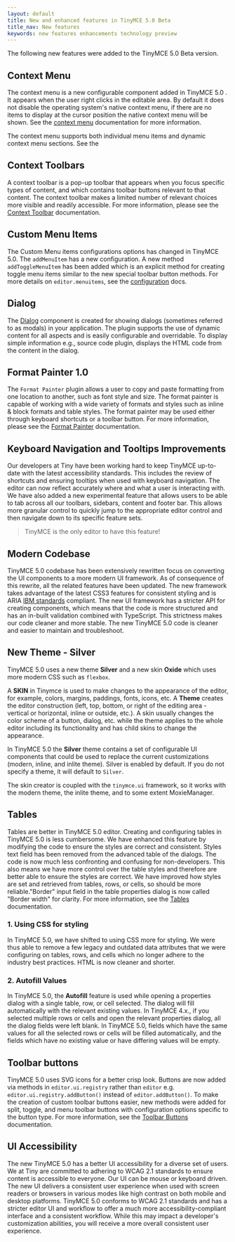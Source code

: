 ```yaml
---
layout: default
title: New and enhanced features in TinyMCE 5.0 Beta
title_nav: New features
keywords: new features enhancements technology preview
---
```


The following new features were added to the TinyMCE 5.0 Beta version.

## Context Menu

The context menu is a new configurable component added in TinyMCE 5.0 . It appears when the user right clicks in the editable area. By default it does not disable the operating system's native context menu, if there are no items to display at the cursor position the native context menu will be shown. See the [context menu]({{site.baseurl}}/ui-components/contextmenu/) documentation for more information.

The context menu supports both individual menu items and dynamic context menu sections. See the

## Context Toolbars

A context toolbar is a pop-up toolbar that appears when you focus specific types of content, and which contains toolbar buttons relevant to that content. The context toolbar makes a limited number of relevant choices more visible and readily accessible. For more information, please see the [Context Toolbar]({{site.baseurl}}/ui-components/contexttoolbar/) documentation.

## Custom Menu Items

The Custom Menu items configurations options has changed in TinyMCE 5.0. The `addMenuItem` has a new configuration. A new method `addToggleMenuItem` has been added which is an explicit method for creating toggle menu items similar to the new special toolbar button methods. For more details on `editor.menuitems`, see the [configuration]({{site.baseurl}}/ui-components/typesoftoolbarbuttons/#menunbspbutton) docs.

<!-- ### Custom Sidebars

* `editor.addSidebar`, Docs coming soon. -->

## Dialog

The [Dialog]({{site.baseurl}}/ui-components/dialog/) component is created for showing dialogs (sometimes referred to as modals) in your application. The plugin supports the use of dynamic content for all aspects and is easily configurable and overridable. To display simple information e.g., source code plugin, displays the HTML code from the content in the dialog.

## Format Painter 1.0

The `Format Painter` plugin allows a user to copy and paste formatting from one location to another, such as font style and size. The format painter is capable of working with a wide variety of formats and styles such as inline & block formats and table styles.
The format painter may be used either through keyboard shortcuts or a toolbar button. For more information, please see the [Format Painter]({{site.baseurl}}/plugins/formatpainter/) documentation.

<!-- ## Icon Packs

- New Section [(DOC-161)](https://ephocks.atlassian.net/browse/DOC-161)

## Modernize default content in TinyMCE 5.0

- New Section [(DOC-162)](https://ephocks.atlassian.net/browse/DOC-162) -->

## Keyboard Navigation and Tooltips Improvements

Our developers at Tiny have been working hard to keep TinyMCE up-to-date with the latest accessibility standards. This includes the review of shortcuts and ensuring tooltips when used with keyboard navigation.
The editor can now reflect accurately where and what a user is interacting with. We have also added a new experimental feature that allows users to be able to tab across all our toolbars, sidebars, content and footer bar. This allows more granular control to quickly jump to the appropriate editor control and then navigate down to its specific feature sets.

> TinyMCE is the only editor to have this feature!

## Modern Codebase

TinyMCE 5.0 codebase has been extensively rewritten focus on converting the UI components to a more modern UI framework. As of consequence of this rewrite, all the related features have been updated. The new framework takes advantage of the latest CSS3 features for consistent styling and is ARIA [IBM standards](https://www.ibm.com/able/checklists.html) compliant. The new UI framework has a stricter API for creating components, which means that the code is more structured and has an in-built validation combined with TypeScript. This strictness makes our code cleaner and more stable. The new TinyMCE 5.0 code is cleaner and easier to maintain and troubleshoot.

## New Theme - Silver

TinyMCE  5.0 uses a new theme **Silver** and a new skin **Oxide** which uses more modern CSS such as `flexbox`.

A **SKIN** in Tinymce is used to make changes to the appearance of the editor, for example, colors, margins, paddings, fonts, icons, etc. A **Theme** creates the editor construction (left, top, bottom, or right of the editing area - vertical or horizontal, inline or outside, etc.). A skin usually changes the color scheme of a button, dialog, etc. while the theme applies to the whole editor including its functionality and has child skins to change the appearance.

In TinyMCE 5.0 the **Silver** theme contains a set of configurable UI components that could be used to replace the current customizations (modern, inline, and inlite theme). Silver is enabled by default. If you do not specify a theme, it will default to `Silver`.

The skin creator is coupled with the `tinymce.ui` framework, so it works with the modern theme, the inlite theme, and to some extent MoxieManager.

<!-- ## Permanent Pen 1.0

The Permanent Pen allows you to add comments or responses in emails or other Notes documents, without having to change the test color or style. You can highlight text in two ways - using a permanent pen or using a highlighter pen. You must be in a rich-text field to use permanent pen and highlighters.

The Permanent Pen enables you to add text in a different color, typeface and type style, or font than the default font settings so that it stands out from the rest of the document. This is especially useful for collaborative projects because each user can work ina different colored permanent pen; everyone can see who contributed to the document by the color of the text.

This feature is easier to use when you want to apply the same text formatting to noncontagious text that you have already typed, or when you are inserting new text into existing text such as comments. Permanent Pen only works in a rich text field such as the body of a message.

The Permanent Pen function is available in the toolbar. When you click the Permanent pen icon and begin typing, the input defaults to `Arial` `bold` font; font size `12` and font color `red`. To disable the Permanent Pen function, click the Permanent pen icon again.

You can click anywhere in the text field to use the Permanent Pen function. To change the text style while Permanent Pen is enabled, right-click to open the **Context** menu, then select **Permanent pen** properties to open the **Permanent pen** properties dialog. -->

## Tables

Tables are better in TinyMCE 5.0 editor. Creating and configuring tables in TinyMCE 5.0 is less cumbersome. We have enhanced this feature by modifying the code to ensure the styles are correct and consistent. Styles text field has been removed from the advanced table of the dialogs. The code is now much less confronting and confusing for non-developers. This also means we have more control over the table styles and therefore are better able to ensure the styles are correct. We have improved how styles are set and retrieved from tables, rows, or cells, so should be more reliable."Border" input field in the table properties dialog is now called "Border width" for clarity. For more information, see the [Tables]({{site.baseurl}}/plugins/table/) documentation.

### 1. Using CSS for styling

In TinyMCE 5.0, we have shifted to using CSS more for styling. We were thus able to remove a few legacy and outdated data attributes that we were configuring on tables, rows, and cells which no longer adhere to the industry best practices. HTML is now cleaner and shorter.

### 2. Autofill Values

In TinyMCE 5.0, the **Autofill** feature is used while opening a properties dialog with a single table, row, or cell selected. The dialog will fill automatically with the relevant existing values. In TinyMCE 4.x., if you selected multiple rows or cells and open the relevant properties dialog, all the dialog fields were left blank. In TinyMCE 5.0, fields which have the same values for all the selected rows or cells will be filled automatically, and the fields which have no existing value or have differing values will be empty.

## Toolbar buttons

TinyMCE 5.0 uses SVG icons for a better crisp look. Buttons are now added via methods in `editor.ui.registry` rather than `editor` e.g. `editor.ui.registry.addButton()` instead of `editor.addButton()`. To make the creation of custom toolbar buttons easier, new methods were added for split, toggle, and menu toolbar buttons with configuration options specific to the button type.
For more information, see the [Toolbar Buttons]({{site.baseurl}}/ui-components/toolbarbuttons/) documentation.

## UI Accessibility

The new TinyMCE 5.0 has a better UI accessibility for a diverse set of users. We at Tiny are committed to adhering to WCAG 2.1 standards to ensure content is accessible to everyone.
Our UI can be mouse or keyboard driven. The new UI delivers a consistent user experience when used with screen readers or browsers in various modes like high contrast on both mobile and desktop platforms.
TinyMCE 5.0 conforms to WCAG 2.1 standards and has a stricter editor UI and workflow to offer a much more accessibility-compliant interface and a consistent workflow. While this may impact a developer's customization abilities, you will receive a more overall consistent user experience.

<!-- ## UI Microcopy Audit

- New Section [(DOC-163)](https://ephocks.atlassian.net/browse/DOC-163) -->







